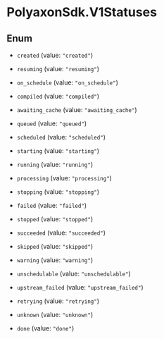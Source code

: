 # PolyaxonSdk.V1Statuses

## Enum


* `created` (value: `"created"`)

* `resuming` (value: `"resuming"`)

* `on_schedule` (value: `"on_schedule"`)

* `compiled` (value: `"compiled"`)

* `awaiting_cache` (value: `"awaiting_cache"`)

* `queued` (value: `"queued"`)

* `scheduled` (value: `"scheduled"`)

* `starting` (value: `"starting"`)

* `running` (value: `"running"`)

* `processing` (value: `"processing"`)

* `stopping` (value: `"stopping"`)

* `failed` (value: `"failed"`)

* `stopped` (value: `"stopped"`)

* `succeeded` (value: `"succeeded"`)

* `skipped` (value: `"skipped"`)

* `warning` (value: `"warning"`)

* `unschedulable` (value: `"unschedulable"`)

* `upstream_failed` (value: `"upstream_failed"`)

* `retrying` (value: `"retrying"`)

* `unknown` (value: `"unknown"`)

* `done` (value: `"done"`)


